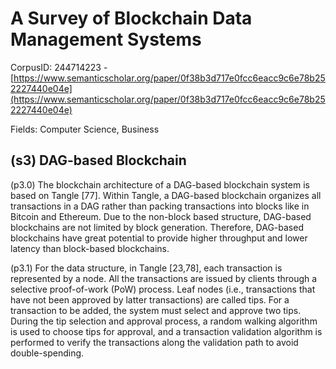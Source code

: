 # A Survey of Blockchain Data Management Systems

CorpusID: 244714223 - [https://www.semanticscholar.org/paper/0f38b3d717e0fcc6eacc9c6e78b252227440e04e](https://www.semanticscholar.org/paper/0f38b3d717e0fcc6eacc9c6e78b252227440e04e)

Fields: Computer Science, Business

## (s3) DAG-based Blockchain
(p3.0) The blockchain architecture of a DAG-based blockchain system is based on Tangle [77]. Within Tangle, a DAG-based blockchain organizes all transactions in a DAG rather than packing transactions into blocks like in Bitcoin and Ethereum. Due to the non-block based structure, DAG-based blockchains are not limited by block generation. Therefore, DAG-based blockchains have great potential to provide higher throughput and lower latency than block-based blockchains.

(p3.1) For the data structure, in Tangle [23,78], each transaction is represented by a node. All the transactions are issued by clients through a selective proof-of-work (PoW) process. Leaf nodes (i.e., transactions that have not been approved by latter transactions) are called tips. For a transaction to be added, the system must select and approve two tips. During the tip selection and approval process, a random walking algorithm is used to choose tips for approval, and a transaction validation algorithm is performed to verify the transactions along the validation path to avoid double-spending.
